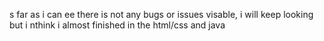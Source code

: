 s far as i can ee there is not any bugs or issues visable, i will keep looking but i nthink i almost finished in the html/css and java